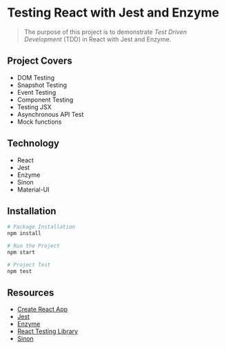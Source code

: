 # Testing React with Jest and Enzyme

> The purpose of this project is to demonstrate *Test Driven Development* (TDD) in React with Jest and Enzyme.

## Project Covers

- DOM Testing
- Snapshot Testing
- Event Testing
- Component Testing
- Testing JSX
- Asynchronous API Test
- Mock functions

## Technology

- React
- Jest
- Enzyme
- Sinon
- Material-UI

## Installation

```bash
# Package Installation
npm install

# Run the Project
npm start

# Project Test
npm test
```

## Resources

- [Create React App](https://create-react-app.dev/docs/getting-started/)
- [Jest](https://jestjs.io/docs/en/tutorial-react)
- [Enzyme](https://enzymejs.github.io/enzyme/docs/installation/react-16.html)
- [React Testing Library](https://reactjs.org/docs/testing-recipes.html)
- [Sinon](https://sinonjs.org/#get-started)
